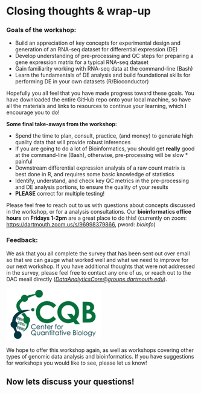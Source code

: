 # Closing thoughts & wrap-up

### Goals of the workshop:
- Build an appreciation of key concepts for experimental design and generation of an RNA-seq dataset for differential expression (DE)
- Develop understanding of pre-processing and QC steps for preparing a gene expression matrix for a typical RNA-seq dataset 
- Gain familiarity working with RNA-seq data at the command-line (Bash) 
- Learn the fundamentals of DE analysis and build foundational skills for performing DE in your own datasets (R/Bioconductor)

Hopefully you all feel that you have made progress toward these goals. You have downloaded the entire GitHub repo onto your local machine, so have all the materials and links to resources to continue your learning, which I encourage you to do! 

**Some final take-aways from the workshop:**
- Spend the time to plan, consult, practice, (and money) to generate high quality data that will provide robust inferences 
- If you are going to do a lot of Bioinformatics, you should get **really** good at the command-line (Bash), otherwise, pre-processing will be slow * painful
- Downstream differential expression analysis of a raw count matrix is best done in R, and requires some basic knowledge of statistics 
- Identify, understand, and check key QC metrics in the pre-processing and DE analysis portions, to ensure the quality of your results
- **PLEASE** correct for multiple testing!

Please feel free to reach out to us with questions about concepts discussed in the workshop, or for a analysis consultations. Our **bioinformatics office hours** on **Fridays 1-2pm** are a great place to do this! (currently on zoom: https://dartmouth.zoom.us/s/96998379866, pword: *bioinfo*)

### Feedback: 

We ask that you all complete the survey that has been sent out over email so that we can gauge what worked well and what we need to improve for our next workshop. If you have additional thoughts that were not addressed in the survey, please feel free to contact any one of us, or reach out to the DAC meail directly (*DataAnalyticsCore@groups.dartmouth.edu*). 

<img src="figures/logo.jpg" width="250" height="140" >

We hope to offer this workshop again, as well as workshops covering other types of genomic data analysis and bioinformatics. If you have suggestions for workshops you would like to see, please let us know! 

## Now lets discuss your questions!

